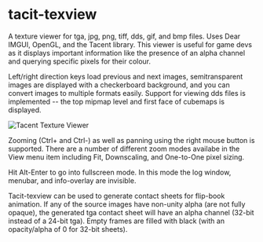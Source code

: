 # tacit-texview
A texture viewer for tga, jpg, png, tiff, dds, gif, and bmp files. Uses Dear IMGUI, OpenGL, and the Tacent library. This viewer is useful for game devs as it displays important information like the presence of an alpha channel and querying specific pixels for their colour.

Left/right direction keys load previous and next images, semitransparent images are displayed with a checkerboard background, and you can convert images to multiple formats easily. Support for viewing dds files is implemented -- the top mipmap level and first face of cubemaps is displayed.

![Tacent Texture Viewer](https://raw.githubusercontent.com/bluescan/tacit-texview/master/Screenshots/TextureViewerScreenshot.png)

Zooming (Ctrl+ and Ctrl-) as well as panning using the right mouse button is supported. There are a number of different zoom modes availabe in the View menu item including Fit, Downscaling, and One-to-One pixel sizing.

Hit Alt-Enter to go into fullscreen mode. In this mode the log window, menubar, and info-overlay are invisible.

Tacit-texview can be used to generate contact sheets for flip-book animation. If any of the source images have non-unity alpha (are not fully opaque), the generated tga contact sheet will have an alpha channel (32-bit instead of a 24-bit tga). Empty frames are filled with black (with an opacity/alpha of 0 for 32-bit sheets).

